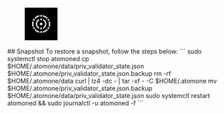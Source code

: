 <figure><img src="https://raw.githubusercontent.com/ruangnode/cosmos-images/main/logos/atomone.png" alt=""><figcaption></figcaption></figure>
## Snapshot
To restore a snapshot, follow the steps below:
```
sudo systemctl stop atomoned
cp $HOME/.atomone/data/priv_validator_state.json $HOME/.atomone/priv_validator_state.json.backup
rm -rf $HOME/.atomone/data
curl  | lz4 -dc - | tar -xf - -C $HOME/.atomone
mv $HOME/.atomone/priv_validator_state.json.backup $HOME/.atomone/data/priv_validator_state.json
sudo systemctl restart atomoned && sudo journalctl -u atomoned -f
```
